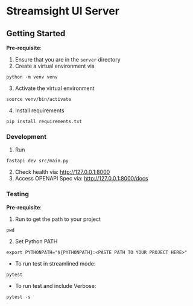 # Streamsight UI Server

## Getting Started

**Pre-requisite**:
1. Ensure that you are in the `server` directory
2. Create a virtual environment via
```
python -m venv venv
```
3. Activate the virtual environment
```
source venv/bin/activate
```
4. Install requirements
```
pip install requirements.txt
```

### Development
1. Run
```
fastapi dev src/main.py
```
2. Check health via: http://127.0.0.1:8000
3. Access OPENAPI Spec via: http://127.0.0.1:8000/docs

### Testing

**Pre-requisite**:
1. Run to get the path to your project
```
pwd
```
2. Set Python PATH
```
export PYTHONPATH="${PYTHONPATH}:<PASTE PATH TO YOUR PROJECT HERE>"
```

* To run test in streamlined mode:
```
pytest
```

* To run test and include Verbose:
```
pytest -s
```
